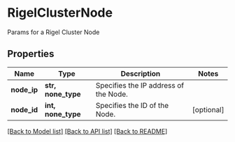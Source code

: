 # RigelClusterNode

Params for a Rigel Cluster Node

## Properties
Name | Type | Description | Notes
------------ | ------------- | ------------- | -------------
**node_ip** | **str, none_type** | Specifies the IP address of the Node. | 
**node_id** | **int, none_type** | Specifies the ID of the Node. | [optional] 

[[Back to Model list]](../README.md#documentation-for-models) [[Back to API list]](../README.md#documentation-for-api-endpoints) [[Back to README]](../README.md)



